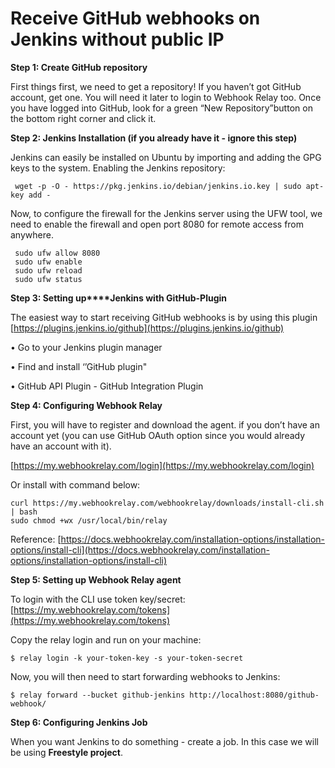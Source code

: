# Receive GitHub webhooks on Jenkins without public IP



**Step 1: Create GitHub repository**

First things first, we need to get a repository! If you haven’t got GitHub account, get one. You will need it later to login to Webhook Relay too. Once you have logged into GitHub, look for a green “New Repository”button on the bottom right corner and click it.

**Step 2: Jenkins Installation (if you already have it - ignore this step)**

Jenkins can easily be installed on Ubuntu by importing and adding the GPG keys to the system. Enabling the Jenkins repository:

```
 wget -p -O - https://pkg.jenkins.io/debian/jenkins.io.key | sudo apt-key add -
```

Now, to configure the firewall for the Jenkins server using the UFW tool, we need to enable the firewall and open port 8080 for remote access from anywhere.

```
 sudo ufw allow 8080
 sudo ufw enable
 sudo ufw reload
 sudo ufw status
```

**Step 3: Setting up****Jenkins with GitHub-Plugin**

The easiest way to start receiving GitHub webhooks is by using this plugin [https://plugins.jenkins.io/github](https://plugins.jenkins.io/github)

•  Go to your Jenkins plugin manager

•  Find and install ‘’GitHub plugin"

•  GitHub API Plugin       -      GitHub Integration Plugin

**Step 4: Configuring Webhook Relay**

First, you will have to register and download the agent. if you don’t have an account yet (you can use GitHub OAuth option since you would already have an account with it).

[https://my.webhookrelay.com/login](https://my.webhookrelay.com/login)



Or install with command below:

```
curl https://my.webhookrelay.com/webhookrelay/downloads/install-cli.sh | bash
sudo chmod +wx /usr/local/bin/relay
```



Reference: [https://docs.webhookrelay.com/installation-options/installation-options/install-cli](https://docs.webhookrelay.com/installation-options/installation-options/install-cli)



**Step 5: Setting up Webhook Relay agent**

To login with the CLI use token key/secret: [https://my.webhookrelay.com/tokens](https://my.webhookrelay.com/tokens)

Copy the relay login and run on your machine:

```
$ relay login -k your-token-key -s your-token-secret
```



Now, you will then need to start forwarding webhooks to Jenkins:

```
$ relay forward --bucket github-jenkins http://localhost:8080/github-webhook/
```



**Step 6: Configuring Jenkins Job**

When you want Jenkins to do something - create a job. In this case we will be using **Freestyle project**.



